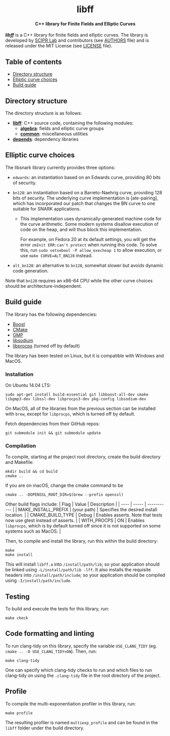 <h1 align="center">libff</h1>
<h4 align="center">C++ library for Finite Fields and Elliptic Curves</h4>

___libff___ is a C++ library for finite fields and elliptic curves. The library is developed by [SCIPR Lab] and contributors (see [AUTHORS] file) and is released under the MIT License (see [LICENSE] file).

## Table of contents

- [Directory structure](#directory-structure)
- [Elliptic curve choices](#elliptic-curve-choices)
- [Build guide](#build-guide)

## Directory structure

The directory structure is as follows:

* [__libff__](libff): C++ source code, containing the following modules:
  * [__algebra__](libff/algebra): fields and elliptic curve groups
  * [__common__](libff/common): miscellaneous utilities
* [__depends__](depends): dependency libraries

## Elliptic curve choices

The libsnark library currently provides three options:

* `edwards`:
   an instantiation based on an Edwards curve, providing 80 bits of security.

* `bn128`:
   an instantiation based on a Barreto-Naehrig curve, providing 128
   bits of security. The underlying curve implementation is
   \[ate-pairing], which has incorporated our patch that changes the
   BN curve to one suitable for SNARK applications.

    *   This implementation uses dynamically-generated machine code for the curve
        arithmetic. Some modern systems disallow execution of code on the heap, and
        will thus block this implementation.

        For example, on Fedora 20 at its default settings, you will get the error
        `zmInit ERR:can't protect` when running this code. To solve this,
        run `sudo setsebool -P allow_execheap 1` to allow execution,
        or use `make CURVE=ALT_BN128` instead.

* `alt_bn128`:
   an alternative to `bn128`, somewhat slower but avoids dynamic code generation.

Note that `bn128` requires an x86-64 CPU while the other curve choices
should be architecture-independent.

## Build guide

The library has the following dependencies:

* [Boost](http://www.boost.org/)
* [CMake](http://cmake.org/)
* [GMP](http://gmplib.org/)
* [libsodium](https://libsodium.gitbook.io/doc/)
* [libprocps](http://packages.ubuntu.com/trusty/libprocps-dev) (turned off by default)

The library has been tested on Linux, but it is compatible with Windows and MacOS.

### Installation

On Ubuntu 14.04 LTS:

```
sudo apt-get install build-essential git libboost-all-dev cmake libgmp3-dev libssl-dev libprocps3-dev pkg-config libsodium-dev
```


On MacOS, all of the libraries from the previous section can be installed with `brew`, except for `libprocps`, which is turned off by default.

Fetch dependencies from their GitHub repos:

```
git submodule init && git submodule update
```

### Compilation

To compile, starting at the project root directory, create the build directory and Makefile:

```
mkdir build && cd build
cmake ..
```

If you are on macOS, change the cmake command to be

```
cmake .. -DOPENSSL_ROOT_DIR=$(brew --prefix openssl)
```

Other build flags include:
| Flag | Value | Description |
| ---- | ----- | ----------- |
| MAKE_INSTALL_PREFIX | (your path) | Specifies the desired install location. |
| CMAKE_BUILD_TYPE | Debug | Enables asserts. Note that tests now use gtest instead of asserts. |
| WITH_PROCPS | ON | Enables `libprocps`, which is by default turned off since it is not supported on some systems such as MacOS. |

Then, to compile and install the library, run this within the build directory:
```
make
make install
```

This will install `libff.a` into `/install/path/lib`; so your application should be linked using `-L/install/path/lib -lff`. It also installs the requisite headers into `/install/path/include`; so your application should be compiled using `-I/install/path/include`.

## Testing

To build and execute the tests for this library, run:
```
make check
```

## Code formatting and linting

To run clang-tidy on this library, specify the variable `USE_CLANG_TIDY` (eg. `cmake .. -D USE_CLANG_TIDY=ON`).
Then, run:
```
make clang-tidy
```

One can specify which clang-tidy checks to run and which files to run clang-tidy on using the `.clang-tidy` file in the root directory of the project.

## Profile

To compile the multi-exponentiation profiler in this library, run:
```
make profile
```
The resulting profiler is named `multiexp_profile` and can be found in the `libff` folder under the build directory.

[SCIPR Lab]: http://www.scipr-lab.org/ (Succinct Computational Integrity and Privacy Research Lab)

[LICENSE]: LICENSE (LICENSE file in top directory of libff distribution)

[AUTHORS]: AUTHORS (AUTHORS file in top directory of libff distribution)
